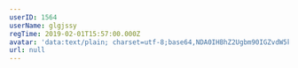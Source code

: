 ```yaml
---
userID: 1564
userName: glgjssy
regTime: 2019-02-01T15:57:00.000Z
avatar: 'data:text/plain; charset=utf-8;base64,NDA0IHBhZ2Ugbm90IGZvdW5kCg=='
url: null
---
```



